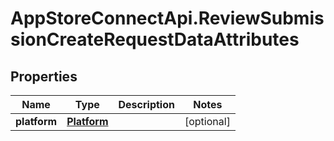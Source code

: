 # AppStoreConnectApi.ReviewSubmissionCreateRequestDataAttributes

## Properties

Name | Type | Description | Notes
------------ | ------------- | ------------- | -------------
**platform** | [**Platform**](Platform.md) |  | [optional] 



